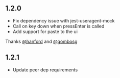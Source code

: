 ## 1.2.0

- Fix dependency issue with jest-useragent-mock
- Call on key down when pressEnter is called
- Add support for paste to the ui

Thanks [@hanford](https://github.com/hanford) and [@gombosg](https://github.com/gombosg)

## 1.2.1

- Update peer dep requirements
